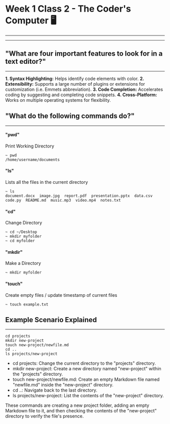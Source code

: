 # Week 1 Class 2 - The Coder's Computer 🖥️
- - - - - - - - - - - - - - - - - - - - - -
- - - - - - - - - - - - - - - - - - - - - - 
## "What are four important features to look for in a text editor?"
- - - - - - - - - - - - - - - - - - - - - - - - - - - - - - - - - - -
**1. Syntax Highlighting:** Helps identify code elements with color.
**2. Extensibility:** Supports a large number of plugins or extensions for customization (i.e. Emmets abbreviation).
**3. Code Completion:** Accelerates coding by suggesting and completing code snippets.
**4. Cross-Platform:** Works on multiple operating systems for flexibility.

## "What do the following commands do?"
- - - - - - - - - - - - - - - - - - - -
#### "pwd"
Print Working Directory
```
~ pwd
/home/username/documents
```
#### "ls"
Lists all the files in the current directory
```
~ ls
document.docx  image.jpg  report.pdf  presentation.pptx  data.csv  code.py  README.md  music.mp3  video.mp4  notes.txt
```
#### "cd"
Change Directory
```
~ cd ~/Desktop
~ mkdir myfolder
~ cd myfolder
```
#### "mkdir"
Make a Directory
```
~ mkdir myfolder
```
#### "touch"
Create empty files / update timestamp of current files
```
~ touch example.txt
```

##  Example Scenario Explained
- - - - - - - - - - - - - - - - - 
```
cd projects
mkdir new-project
touch new-project/newfile.md
cd ..
ls projects/new-project
```
- cd projects: Change the current directory to the "projects" directory.
- mkdir new-project: Create a new directory named "new-project" within the "projects" directory.
- touch new-project/newfile.md: Create an empty Markdown file named "newfile.md" inside the "new-project" directory.
- cd ..: Navigate back to the last directory.
- ls projects/new-project: List the contents of the "new-project" directory.

These commands are creating a new project folder, adding an empty Markdown file to it, and then checking the contents of the "new-project" directory to verify the file's presence.



